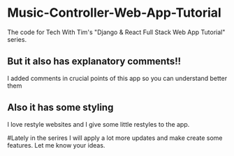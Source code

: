 # Music-Controller-Web-App-Tutorial
The code for Tech With Tim's "Django & React Full Stack Web App Tutorial" series.

## But it also has explanatory comments!!
I added comments in crucial points of this app so you can understand better them

## Also it has some styling
I love restyle websites and I give some little restyles to the app.

#Lately in the serires I will apply a lot more updates and make create some features. Let me know your ideas.

